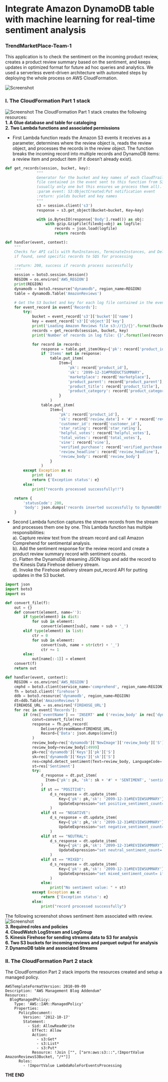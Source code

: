# Integrate Amazon DynamoDB table with machine learning for real-time sentiment analysis  
### TrendMarketPlace-Team-1 

This application is to check the sentiment on the incoming product review, creates a product review summary based on the sentiment, and keeps updates in optimized format for future ad hoc queries and analytics. We used a serverless event-driven architecture with automated steps by deploying the whole process on AWS CloudFormation.   

![Screenshot](workflow.png)

### I. The CloudFormation Part 1 stack  
![Screenshot](Stack1DesignerGraph.png)
The CloudFormation Part 1 stack creates the following resources:  
**1. A Glue database and table for cataloging**  
**2. Two Lambda functions and associated permissions**  
- First Lambda function reads the Amazon S3 events it receives as a parameter, determines where the review object is, reads the review object, and processes the records in the review object. The function breaks the incoming record into multiple records and DynamoDB items: a review item and product item (if it doesn’t already exist).     
```python
def get_records(session, bucket, key):
              """
              Generator for the bucket and key names of each CloudTrail log
              file contained in the event sent to this function from S3.
              (usually only one but this ensures we process them all).
              :param event: S3:ObjectCreated:Put notification event
              :return: yields bucket and key names
              """
              s3 = session.client('s3')
              response = s3.get_object(Bucket=bucket, Key=key)

              with io.BytesIO(response['Body'].read()) as obj:
                  with gzip.GzipFile(fileobj=obj) as logfile:
                      records = json.load(logfile)
                      return records

def handler(event, context):
    """
    Checks for API calls with RunInstances, TerminateInstances, and DeleteDBInstance in CloudTrail.
    if found, send specific records to SQS for processing

    :return: 200, success if records process successfully
    """
    session = boto3.session.Session()
    REGION = os.environ['AWS_REGION']
    print(REGION)
    dynamodb = boto3.resource("dynamodb", region_name=REGION)
    table = dynamodb.Table('AmazonReviews')

    # Get the S3 bucket and key for each log file contained in the event
    for event_record in event['Records']:
        try:
            bucket = event_record['s3']['bucket']['name']
            key = event_record['s3']['object']['key']
            print('Loading Amazon Reviews file s3://{}/{}'.format(bucket, key))
            records = get_records(session, bucket, key)
            print('Number of records in log file: {}'.format(len(records)))

            for record in records:
                response = table.get_item(Key={'pk': record['product_id'], 'sk': '2099-12-31#PRODUCTSUMMARY'})
                if 'Items' not in response:
                    table.put_item(
                        Item={
                            'pk': record['product_id'],
                            'sk': '2099-12-31#PRODUCTSUMMARY',
                            'marketplace': record['marketplace'],
                            'product_parent': record['product_parent'],
                            'product_title': record['product_title'],
                            'product_category': record['product_category'],
                        }
                    )
                table.put_item(
                    Item={
                        'pk': record['product_id'],
                        'sk': record['review_date'] + '#' + record['review_id'],
                        'customer_id': record['customer_id'],
                        'star_rating': record['star_rating'],
                        'helpful_votes': record['helpful_votes'],
                        'total_votes': record['total_votes'],
                        'vine': record['vine'],
                        'verified_purchase': record['verified_purchase'],
                        'review_headline': record['review_headline'],
                        'review_body': record['review_body']
                    }
                )
        except Exception as e:
            print (e)
            return {'Exception status': e}
        else:
            print("records processed successfully!!")

    return {
        'statusCode': 200,
        'body': json.dumps('records inserted successfully to DynamoDB!!')
    }
```
-  Second Lambda function captures the stream records from the stream and processes them one by one. This Lambda function has multiple responsibilities:  
a). Capture review text from the stream record and call Amazon Comprehend for sentimental analysis.  
b). Add the sentiment response for the review record and create a product review summary record with sentiment counts.  
c). Flatten the DynamoDB streaming JSON logs and add the record to the Kinesis Data Firehose delivery stream.  
d). Invoke the Firehose delivery stream put_record API for putting updates in the S3 bucket.
```python
import json
import boto3
import os

def convert_file(f):
    out = {}
    def convert(element, name=''):
        if type(element) is dict:
            for sub in element:
                convert(element[sub], name + sub + '_')
        elif type(element) is list:
            ctr = 0
            for sub in element:
                convert(sub, name + str(ctr) + '_')
                ctr += 1
        else:
            out[name[:-1]] = element
    convert(f)
    return out

def handler(event, context):
    REGION = os.environ['AWS_REGION']
    cmphd = boto3.client(service_name='comprehend', region_name=REGION)
    fh = boto3.client('firehose')
    ddb = boto3.resource('dynamodb', region_name=REGION)
    dt=ddb.Table('AmazonReviews')
    FIREHOSE_URL = os.environ['FIREHOSE_URL']
    for rec in event['Records']:
        if (rec['eventName'] == 'INSERT' and ('review_body' in rec['dynamodb']['NewImage'])):
            convt=convert_file(rec)
            response = fh.put_record(
                DeliveryStreamName=FIREHOSE_URL,
                Record={'Data': json.dumps(convt)}
            )
            review_body=rec['dynamodb']['NewImage']['review_body']['S']
            review_body=review_body[:4999]
            pk=rec['dynamodb']['Keys']['pk']['S']
            sk=rec['dynamodb']['Keys']['sk']['S']
            res=cmphd.detect_sentiment(Text=review_body, LanguageCode='en')
            st=res['Sentiment']
            try:
                d_response = dt.put_item(
                  Item={'pk': pk, 'sk': sk + '#' + 'SENTIMENT', 'sentiment': st}
                )
                if st == "POSITIVE":
                    d_s_response = dt.update_item(
                        Key={'pk': pk,'sk': '2099-12-31#REVIEWSUMMARY'},
                        UpdateExpression="set positive_sentiment_count= if_not_exists(positive_sentiment_count, :start) + :inc",ExpressionAttributeValues={':inc': 1,':start': 0},ReturnValues="UPDATED_NEW"
                    )
                elif st == "NEGATIVE":
                    d_s_response = dt.update_item(
                        Key={'pk': pk,'sk': '2099-12-31#REVIEWSUMMARY'},
                        UpdateExpression="set negative_sentiment_count= if_not_exists(negative_sentiment_count, :start) + :inc",ExpressionAttributeValues={':inc': 1,':start': 0},ReturnValues="UPDATED_NEW"
                    )
                elif st == "NEUTRAL":
                    d_s_response = dt.update_item(
                        Key={'pk': pk,'sk': '2099-12-31#REVIEWSUMMARY'},
                        UpdateExpression="set neutral_sentiment_count= if_not_exists(neutral_sentiment_count, :start) + :inc",ExpressionAttributeValues={':inc': 1,':start': 0},ReturnValues="UPDATED_NEW"
                    )
                elif st == "MIXED":
                    d_s_response = dt.update_item(
                        Key={'pk': pk,'sk': '2099-12-31#REVIEWSUMMARY'},
                        UpdateExpression="set mixed_sentiment_count= if_not_exists(mixed_sentiment_count, :start) + :inc",ExpressionAttributeValues={':inc': 1,':start': 0},ReturnValues="UPDATED_NEW"
                    )
                else:
                    print("No sentiment value: " + st)
            except Exception as e:
                return {'Exception status': e}
            else:
                print("record processed successfully")
```
The following screenshot shows sentiment item associated with review.  
![Screenshot](dynamodb.png)  
**3. Required roles and policies**  
**4. CloudWatch LogStream and LogGroup**  
**5. Kinesis Firehose for sending streams data to S3 for analysis**    
**6. Two S3 buckets for incoming reviews and parquet output for analysis**   
**7. DynamoDB table and associated Streams**  

### II. The CloudFormation Part 2 stack  

The CloudFormation Part 2 stack imports the resources created and setup a managed policy.   
```
AWSTemplateFormatVersion: 2010-09-09
Description: "AWS Management Blog Addendum"
Resources:
  BlogManagedPolicy:
    Type: 'AWS::IAM::ManagedPolicy'
    Properties:
      PolicyDocument:
        Version: '2012-10-17'
        Statement:
          - Sid: AllowReadWrite
            Effect: Allow
            Action:
              - s3:Get*
              - s3:List*
              - s3:Put*
            Resource: !Join ["", ["arn:aws:s3:::",!ImportValue AmazonReviewsS3Bucket, "/*"]]
      Roles:
        - !ImportValue LambdaRoleForEventsProcessing
```


**THE END**
